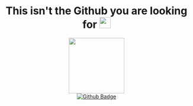 <!--### Hello everyone 👋-->

<center>
<h1>
  This isn't the Github you are looking for
  <img src="https://media.giphy.com/media/hvRJCLFzcasrR4ia7z/giphy.gif" width="30px"/>
</h1>
</center>
<div id="header" align="center">
  <img src="https://media.giphy.com/media/ryRe2vuYIQ3RQ5eMtY/giphy.gif" width="150"/>
</div>
<div id="badges"  align="center">
  <a href="https://github.com/skwasimrazzak">
    <img src="https://img.shields.io/badge/Github-white?style=for-the-badge&logo=twitter&logoColor=white" alt="Github Badge"/>
  </a>
</div>

